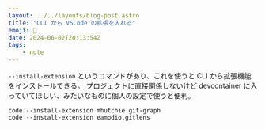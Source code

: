 ```yaml
---
layout: ../../layouts/blog-post.astro
title: "CLI から VSCode の拡張を入れる"
emoji: 🧰
date: 2024-06-02T20:13:54Z
tags:
    - note
---
```


`--install-extension` というコマンドがあり、これを使うと CLI から拡張機能をインストールできる。
プロジェクトに直接関係しないけど devcontainer に入っていてほしい、みたいなものに個人の設定で使うと便利。

```
code --install-extension mhutchie.git-graph
code --install-extension eamodio.gitlens
```